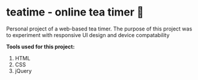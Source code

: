 # teatime - online tea timer :tea:

Personal project of a web-based tea timer. The purpose of this project was to experiment with responsive UI design and device compatability 

**Tools used for this project:**
1. HTML
2. CSS
3. jQuery
